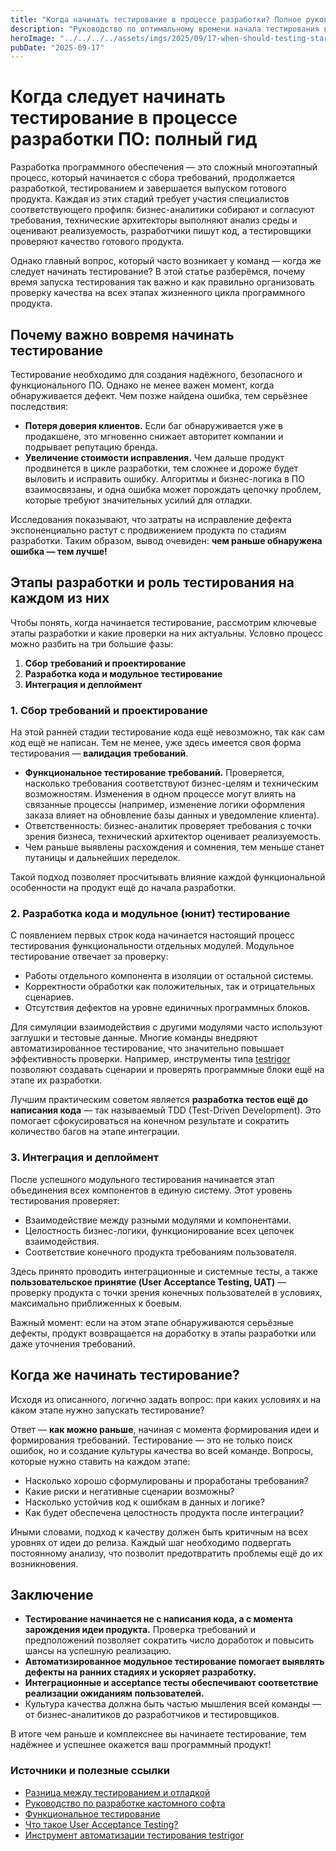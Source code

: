 ```yaml
---
title: "Когда начинать тестирование в процессе разработки? Полное руководство"
description: "Руководство по оптимальному времени начала тестирования в процессе разработки программного обеспечения."
heroImage: "../../../../assets/imgs/2025/09/17-when-should-testing-start-in-development-process.webp"
pubDate: "2025-09-17"
---
```


# Когда следует начинать тестирование в процессе разработки ПО: полный гид

Разработка программного обеспечения — это сложный многоэтапный процесс, который начинается с сбора требований, продолжается разработкой, тестированием и завершается выпуском готового продукта. Каждая из этих стадий требует участия специалистов соответствующего профиля: бизнес-аналитики собирают и согласуют требования, технические архитекторы выполняют анализ среды и оценивают реализуемость, разработчики пишут код, а тестировщики проверяют качество готового продукта. 

Однако главный вопрос, который часто возникает у команд — когда же следует начинать тестирование? В этой статье разберёмся, почему время запуска тестирования так важно и как правильно организовать проверку качества на всех этапах жизненного цикла программного продукта.


## Почему важно вовремя начинать тестирование

Тестирование необходимо для создания надёжного, безопасного и функционального ПО. Однако не менее важен момент, когда обнаруживается дефект. Чем позже найдена ошибка, тем серьёзнее последствия:

- **Потеря доверия клиентов.** Если баг обнаруживается уже в продакшене, это мгновенно снижает авторитет компании и подрывает репутацию бренда.
- **Увеличение стоимости исправления.** Чем дальше продукт продвинется в цикле разработки, тем сложнее и дороже будет выловить и исправить ошибку. Алгоритмы и бизнес-логика в ПО взаимосвязаны, и одна ошибка может порождать цепочку проблем, которые требуют значительных усилий для отладки.

Исследования показывают, что затраты на исправление дефекта экспоненциально растут с продвижением продукта по стадиям разработки. Таким образом, вывод очевиден: **чем раньше обнаружена ошибка — тем лучше!**


## Этапы разработки и роль тестирования на каждом из них

Чтобы понять, когда начинается тестирование, рассмотрим ключевые этапы разработки и какие проверки на них актуальны. Условно процесс можно разбить на три большие фазы:

1. **Сбор требований и проектирование**
2. **Разработка кода и модульное тестирование**
3. **Интеграция и деплоймент**

### 1. Сбор требований и проектирование

На этой ранней стадии тестирование кода ещё невозможно, так как сам код ещё не написан. Тем не менее, уже здесь имеется своя форма тестирования — **валидация требований**. 

- **Функциональное тестирование требований.** Проверяется, насколько требования соответствуют бизнес-целям и техническим возможностям. Изменения в одном процессе могут влиять на связанные процессы (например, изменение логики оформления заказа влияет на обновление базы данных и уведомление клиента). 
- Ответственность: бизнес-аналитик проверяет требования с точки зрения бизнеса, технический архитектор оценивает реализуемость.
- Чем раньше выявлены расхождения и сомнения, тем меньше станет путаницы и дальнейших переделок.

Такой подход позволяет просчитывать влияние каждой функциональной особенности на продукт ещё до начала разработки.

### 2. Разработка кода и модульное (юнит) тестирование

С появлением первых строк кода начинается настоящий процесс тестирования функциональности отдельных модулей. Модульное тестирование отвечает за проверку:

- Работы отдельного компонента в изоляции от остальной системы.
- Корректности обработки как положительных, так и отрицательных сценариев.
- Отсутствия дефектов на уровне единичных программных блоков.

Для симуляции взаимодействия с другими модулями часто используют заглушки и тестовые данные. Многие команды внедряют автоматизированное тестирование, что значительно повышает эффективность проверки. Например, инструменты типа [testrigor](https://testrigor.com/) позволяют создавать сценарии и проверять программные блоки ещё на этапе их разработки.

Лучшим практическим советом является **разработка тестов ещё до написания кода** — так называемый TDD (Test-Driven Development). Это помогает сфокусироваться на конечном результате и сократить количество багов на этапе интеграции.

### 3. Интеграция и деплоймент

После успешного модульного тестирования начинается этап объединения всех компонентов в единую систему. Этот уровень тестирования проверяет:

- Взаимодействие между разными модулями и компонентами.
- Целостность бизнес-логики, функционирование всех цепочек взаимодействия.
- Соответствие конечного продукта требованиям пользователя.

Здесь принято проводить интеграционные и системные тесты, а также **пользовательское принятие (User Acceptance Testing, UAT)** — проверку продукта с точки зрения конечных пользователей в условиях, максимально приближенных к боевым. 

Важный момент: если на этом этапе обнаруживаются серьёзные дефекты, продукт возвращается на доработку в этапы разработки или даже уточнения требований.


## Когда же начинать тестирование?

Исходя из описанного, логично задать вопрос: при каких условиях и на каком этапе нужно запускать тестирование?

Ответ — **как можно раньше**, начиная с момента формирования идеи и формирования требований. Тестирование — это не только поиск ошибок, но и создание культуры качества во всей команде. Вопросы, которые нужно ставить на каждом этапе:

- Насколько хорошо сформулированы и проработаны требования?
- Какие риски и негативные сценарии возможны?
- Насколько устойчив код к ошибкам в данных и логике?
- Как будет обеспечена целостность продукта после интеграции?

Иными словами, подход к качеству должен быть критичным на всех уровнях от идеи до релиза. Каждый шаг необходимо подвергать постоянному анализу, что позволит предотвратить проблемы ещё до их возникновения.


## Заключение

- **Тестирование начинается не с написания кода, а с момента зарождения идеи продукта.** Проверка требований и предположений позволяет сократить число доработок и повысить шансы на успешную реализацию.
- **Автоматизированное модульное тестирование помогает выявлять дефекты на ранних стадиях и ускоряет разработку.**
- **Интеграционные и acceptance тесты обеспечивают соответствие реализации ожиданиям пользователей.**
- Культура качества должна быть частью мышления всей команды — от бизнес-аналитиков до разработчиков и тестировщиков.

В итоге чем раньше и комплекснее вы начинаете тестирование, тем надёжнее и успешнее окажется ваш программный продукт!


### Источники и полезные ссылки

- [Разница между тестированием и отладкой](https://www.thecrazyprogrammer.com/2018/01/difference-testing-debugging.html)
- [Руководство по разработке кастомного софта](https://www.robinwaite.com/blog/a-comprehensive-guide-to-developing-custom-software)
- [Функциональное тестирование](https://en.wikipedia.org/wiki/Functional_testing)
- [Что такое User Acceptance Testing?](https://www.simplilearn.com/what-is-user-acceptance-testing-article)
- [Инструмент автоматизации тестирования testrigor](https://testrigor.com/)